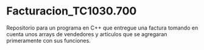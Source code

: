 # Facturacion_TC1030.700
Repositorio para un programa en C++ que entregue una factura tomando en cuenta unos arrays de vendedores y articulos que se agregaran primeramente con sus funciones.
